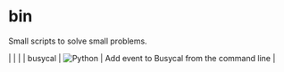 # bin
Small scripts to solve small problems.

| | |
| busycal | ![Python](https://img.shields.io/badge/python-%233670A0?style=for-the-badge&logo=python&logoColor=ffdd54)  |  Add event to Busycal from the command line |

